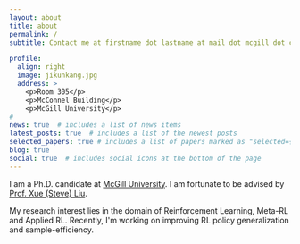 ```yaml
---
layout: about
title: about
permalink: /
subtitle: Contact me at firstname dot lastname at mail dot mcgill dot ca

profile:
  align: right
  image: jikunkang.jpg
  address: >
    <p>Room 305</p>
    <p>McConnel Building</p>
    <p>McGill University</p>
# 
news: true  # includes a list of news items
latest_posts: true  # includes a list of the newest posts
selected_papers: true # includes a list of papers marked as "selected={true}"
blog: true
social: true  # includes social icons at the bottom of the page
---
```


<!-- Write your biography here. Tell the world about yourself. Link to your favorite [subreddit](http://reddit.com). You can put a picture in, too. The code is already in, just name your picture `prof_pic.jpg` and put it in the `img/` folder. -->

I am a Ph.D. candidate at [McGill University](https://www.mcgill.ca/). I am fortunate to be advised by [Prof. Xue (Steve) Liu](https://www.cs.mcgill.ca/~xueliu/site/intro.html).

My research interest lies in the domain of Reinforcement Learning, Meta-RL and Applied RL. Recently, I'm working on improving RL policy generalization and sample-efficiency.

<!-- Service:

I'm a reviewer for NeurIPS, ICML, AISTATS, INFOCOM, GLOBECOM, ICC, IJCAI, AAAI -->

<!-- Put your address / P.O. box / other info right below your picture. You can also disable any these elements by editing `profile` property of the YAML header of your `_pages/about.md`. Edit `_bibliography/papers.bib` and Jekyll will render your [publications page](/al-folio/publications/) automatically.

Link to your social media connections, too. This theme is set up to use [Font Awesome icons](http://fortawesome.github.io/Font-Awesome/) and [Academicons](https://jpswalsh.github.io/academicons/), like the ones below. Add your Facebook, Twitter, LinkedIn, Google Scholar, or just disable all of them. -->
